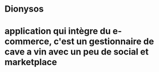 # Dionysos
# application qui intègre du e-commerce, c'est un gestionnaire de cave a vin avec un peu de social et marketplace
